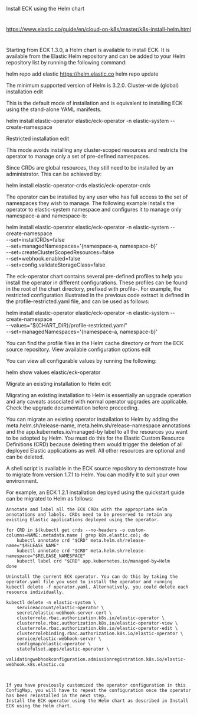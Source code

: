 
Install ECK using the Helm chart

##
#
https://www.elastic.co/guide/en/cloud-on-k8s/master/k8s-install-helm.html
#
##

Starting from ECK 1.3.0, a Helm chart is available to install ECK. It is available from the Elastic Helm repository and can be added to your Helm repository list by running the following command:

helm repo add elastic https://helm.elastic.co
helm repo update

The minimum supported version of Helm is 3.2.0.
Cluster-wide (global) installation
edit

This is the default mode of installation and is equivalent to installing ECK using the stand-alone YAML manifests.

helm install elastic-operator elastic/eck-operator -n elastic-system --create-namespace

Restricted installation
edit

This mode avoids installing any cluster-scoped resources and restricts the operator to manage only a set of pre-defined namespaces.

Since CRDs are global resources, they still need to be installed by an administrator. This can be achieved by:

helm install elastic-operator-crds elastic/eck-operator-crds

The operator can be installed by any user who has full access to the set of namespaces they wish to manage. The following example installs the operator to elastic-system namespace and configures it to manage only namespace-a and namespace-b:

helm install elastic-operator elastic/eck-operator -n elastic-system --create-namespace \
  --set=installCRDs=false \
  --set=managedNamespaces='{namespace-a, namespace-b}' \
  --set=createClusterScopedResources=false \
  --set=webhook.enabled=false \
  --set=config.validateStorageClass=false

The eck-operator chart contains several pre-defined profiles to help you install the operator in different configurations. These profiles can be found in the root of the chart directory, prefixed with profile-. For example, the restricted configuration illustrated in the previous code extract is defined in the profile-restricted.yaml file, and can be used as follows:

helm install elastic-operator elastic/eck-operator -n elastic-system --create-namespace \
  --values="${CHART_DIR}/profile-restricted.yaml" \
  --set=managedNamespaces='{namespace-a, namespace-b}'

You can find the profile files in the Helm cache directory or from the ECK source repository.
View available configuration options
edit

You can view all configurable values by running the following:

helm show values elastic/eck-operator

Migrate an existing installation to Helm
edit

Migrating an existing installation to Helm is essentially an upgrade operation and any caveats associated with normal operator upgrades are applicable. Check the upgrade documentation before proceeding.

You can migrate an existing operator installation to Helm by adding the meta.helm.sh/release-name, meta.helm.sh/release-namespace annotations and the app.kubernetes.io/managed-by label to all the resources you want to be adopted by Helm. You must do this for the Elastic Custom Resource Definitions (CRD) because deleting them would trigger the deletion of all deployed Elastic applications as well. All other resources are optional and can be deleted.

A shell script is available in the ECK source repository to demonstrate how to migrate from version 1.7.1 to Helm. You can modify it to suit your own environment.

For example, an ECK 1.2.1 installation deployed using the quickstart guide can be migrated to Helm as follows:

    Annotate and label all the ECK CRDs with the appropriate Helm annotations and labels. CRDs need to be preserved to retain any existing Elastic applications deployed using the operator.

    for CRD in $(kubectl get crds --no-headers -o custom-columns=NAME:.metadata.name | grep k8s.elastic.co); do
        kubectl annotate crd "$CRD" meta.helm.sh/release-name="$RELEASE_NAME"
        kubectl annotate crd "$CRD" meta.helm.sh/release-namespace="$RELEASE_NAMESPACE"
        kubectl label crd "$CRD" app.kubernetes.io/managed-by=Helm
    done

    Uninstall the current ECK operator. You can do this by taking the operator.yaml file you used to install the operator and running kubectl delete -f operator.yaml. Alternatively, you could delete each resource individually.

    kubectl delete -n elastic-system \
        serviceaccount/elastic-operator \
        secret/elastic-webhook-server-cert \
        clusterrole.rbac.authorization.k8s.io/elastic-operator \
        clusterrole.rbac.authorization.k8s.io/elastic-operator-view \
        clusterrole.rbac.authorization.k8s.io/elastic-operator-edit \
        clusterrolebinding.rbac.authorization.k8s.io/elastic-operator \
        service/elastic-webhook-server \
        configmap/elastic-operator \ 
        statefulset.apps/elastic-operator \
        validatingwebhookconfiguration.admissionregistration.k8s.io/elastic-webhook.k8s.elastic.co

    	

    If you have previously customized the operator configuration in this ConfigMap, you will have to repeat the configuration once the operator has been reinstalled in the next step.
    Install the ECK operator using the Helm chart as described in Install ECK using the Helm chart.

